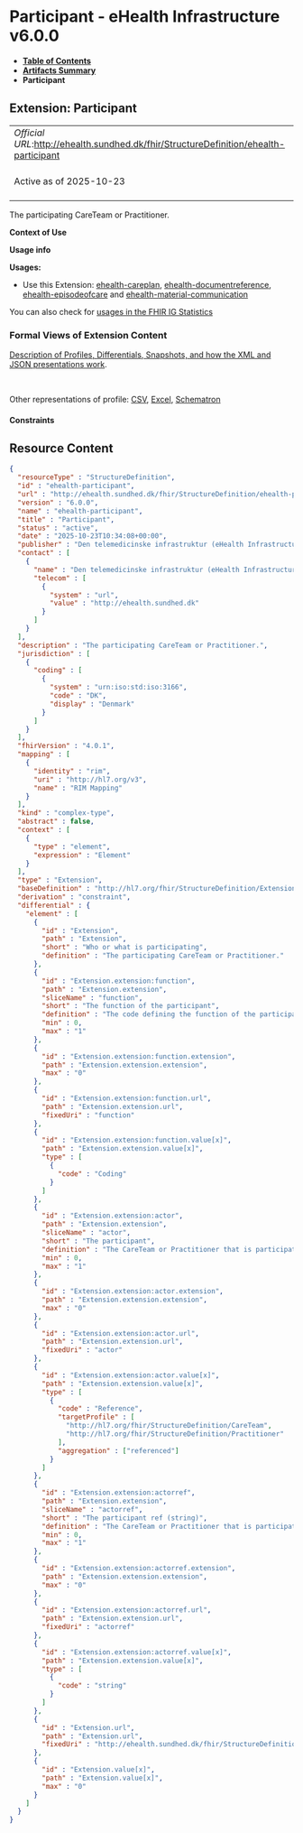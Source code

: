 # Participant - eHealth Infrastructure v6.0.0

* [**Table of Contents**](toc.md)
* [**Artifacts Summary**](artifacts.md)
* **Participant**

## Extension: Participant 

| | |
| :--- | :--- |
| *Official URL*:http://ehealth.sundhed.dk/fhir/StructureDefinition/ehealth-participant | *Version*:6.0.0 |
| Active as of 2025-10-23 | *Computable Name*:ehealth-participant |

The participating CareTeam or Practitioner.

**Context of Use**

**Usage info**

**Usages:**

* Use this Extension: [ehealth-careplan](StructureDefinition-ehealth-careplan.md), [ehealth-documentreference](StructureDefinition-ehealth-documentreference.md), [ehealth-episodeofcare](StructureDefinition-ehealth-episodeofcare.md) and [ehealth-material-communication](StructureDefinition-ehealth-material-communication.md)

You can also check for [usages in the FHIR IG Statistics](https://packages2.fhir.org/xig/dk.ehealth.sundhed.fhir.ig.core|current/StructureDefinition/ehealth-participant)

### Formal Views of Extension Content

 [Description of Profiles, Differentials, Snapshots, and how the XML and JSON presentations work](http://build.fhir.org/ig/FHIR/ig-guidance/readingIgs.html#structure-definitions). 

 

Other representations of profile: [CSV](StructureDefinition-ehealth-participant.csv), [Excel](StructureDefinition-ehealth-participant.xlsx), [Schematron](StructureDefinition-ehealth-participant.sch) 

#### Constraints



## Resource Content

```json
{
  "resourceType" : "StructureDefinition",
  "id" : "ehealth-participant",
  "url" : "http://ehealth.sundhed.dk/fhir/StructureDefinition/ehealth-participant",
  "version" : "6.0.0",
  "name" : "ehealth-participant",
  "title" : "Participant",
  "status" : "active",
  "date" : "2025-10-23T10:34:08+00:00",
  "publisher" : "Den telemedicinske infrastruktur (eHealth Infrastructure)",
  "contact" : [
    {
      "name" : "Den telemedicinske infrastruktur (eHealth Infrastructure)",
      "telecom" : [
        {
          "system" : "url",
          "value" : "http://ehealth.sundhed.dk"
        }
      ]
    }
  ],
  "description" : "The participating CareTeam or Practitioner.",
  "jurisdiction" : [
    {
      "coding" : [
        {
          "system" : "urn:iso:std:iso:3166",
          "code" : "DK",
          "display" : "Denmark"
        }
      ]
    }
  ],
  "fhirVersion" : "4.0.1",
  "mapping" : [
    {
      "identity" : "rim",
      "uri" : "http://hl7.org/v3",
      "name" : "RIM Mapping"
    }
  ],
  "kind" : "complex-type",
  "abstract" : false,
  "context" : [
    {
      "type" : "element",
      "expression" : "Element"
    }
  ],
  "type" : "Extension",
  "baseDefinition" : "http://hl7.org/fhir/StructureDefinition/Extension",
  "derivation" : "constraint",
  "differential" : {
    "element" : [
      {
        "id" : "Extension",
        "path" : "Extension",
        "short" : "Who or what is participating",
        "definition" : "The participating CareTeam or Practitioner."
      },
      {
        "id" : "Extension.extension:function",
        "path" : "Extension.extension",
        "sliceName" : "function",
        "short" : "The function of the participant",
        "definition" : "The code defining the function of the participant.",
        "min" : 0,
        "max" : "1"
      },
      {
        "id" : "Extension.extension:function.extension",
        "path" : "Extension.extension.extension",
        "max" : "0"
      },
      {
        "id" : "Extension.extension:function.url",
        "path" : "Extension.extension.url",
        "fixedUri" : "function"
      },
      {
        "id" : "Extension.extension:function.value[x]",
        "path" : "Extension.extension.value[x]",
        "type" : [
          {
            "code" : "Coding"
          }
        ]
      },
      {
        "id" : "Extension.extension:actor",
        "path" : "Extension.extension",
        "sliceName" : "actor",
        "short" : "The participant",
        "definition" : "The CareTeam or Practitioner that is participating.",
        "min" : 0,
        "max" : "1"
      },
      {
        "id" : "Extension.extension:actor.extension",
        "path" : "Extension.extension.extension",
        "max" : "0"
      },
      {
        "id" : "Extension.extension:actor.url",
        "path" : "Extension.extension.url",
        "fixedUri" : "actor"
      },
      {
        "id" : "Extension.extension:actor.value[x]",
        "path" : "Extension.extension.value[x]",
        "type" : [
          {
            "code" : "Reference",
            "targetProfile" : [
              "http://hl7.org/fhir/StructureDefinition/CareTeam",
              "http://hl7.org/fhir/StructureDefinition/Practitioner"
            ],
            "aggregation" : ["referenced"]
          }
        ]
      },
      {
        "id" : "Extension.extension:actorref",
        "path" : "Extension.extension",
        "sliceName" : "actorref",
        "short" : "The participant ref (string)",
        "definition" : "The CareTeam or Practitioner that is participating.",
        "min" : 0,
        "max" : "1"
      },
      {
        "id" : "Extension.extension:actorref.extension",
        "path" : "Extension.extension.extension",
        "max" : "0"
      },
      {
        "id" : "Extension.extension:actorref.url",
        "path" : "Extension.extension.url",
        "fixedUri" : "actorref"
      },
      {
        "id" : "Extension.extension:actorref.value[x]",
        "path" : "Extension.extension.value[x]",
        "type" : [
          {
            "code" : "string"
          }
        ]
      },
      {
        "id" : "Extension.url",
        "path" : "Extension.url",
        "fixedUri" : "http://ehealth.sundhed.dk/fhir/StructureDefinition/ehealth-participant"
      },
      {
        "id" : "Extension.value[x]",
        "path" : "Extension.value[x]",
        "max" : "0"
      }
    ]
  }
}

```

